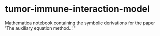 # tumor-immune-interaction-model
Mathematica notebook containing the symbolic derivations for the paper 'The auxiliary equation method...'"
